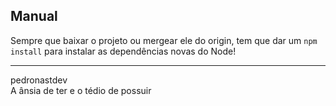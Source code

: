 ## Manual

Sempre que baixar o projeto ou mergear ele do origin, tem que dar um `npm install` para instalar as dependências novas do Node!

---

pedronastdev  
A ânsia de ter e o tédio de possuir
